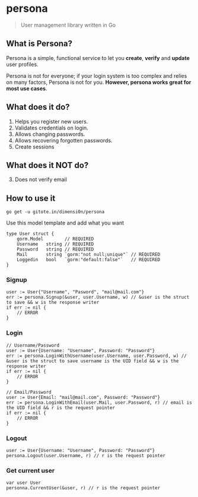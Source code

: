 # persona

> User management library written in Go

## What is Persona?

Persona is a simple, functional service to let you **create**, **verify** and **update** user profiles.

Persona is not for everyone; if your login system is too complex and relies on many factors, Persona is not for you. **However, persona works great for most use cases**.

## What does it do?
1. Helps you register new users.
3. Validates credentials on login.
5. Allows changing passwords.
6. Allows recovering forgotten passwords.
7. Create sessions

## What does it NOT do?
3. Does not verify email

## How to use it

    go get -u gitote.in/dimensi0n/persona
    
Use this model template and add what you want

```golang
type User struct {
	gorm.Model        // REQUIRED
	Username   string // REQUIRED
	Password   string // REQUIRED
	Mail       string `gorm:"not null;unique"` // REQUIRED
	Loggedin   bool   `gorm:"default:false"`   // REQUIRED
}
```

### Signup

```golang
user := User{"Username", "Pasword", "mail@mail.com"}
err := persona.Signup(&user, user.Username, w) // &user is the struct to save && w is the response writer
if err := nil {
    // ERROR 
}
```

### Login

```golang
// Username/Password
user := User{Username: "Username", Password: "Password"}
err := persona.LoginWithUsername(user.Username, user.Password, w) // &user is the struct to save username is the UID field && w is the response writer
if err := nil {
    // ERROR 
}

// Email/Password
user := User{Email: "mail@mail.com", Password: "Password"}
err := persona.LoginWithEmail(user.Mail, user.Password, r) // email is the UID field && r is the request pointer
if err := nil {
    // ERROR 
}
```

### Logout

```golang
user := User{Username: "Username", Password: "Password"}
persona.Logout(user.Username, r) // r is the request pointer
```

### Get current user

```golang
var user User
personna.CurrentUser(&user, r) // r is the request pointer
```
